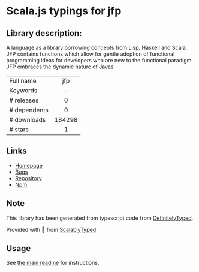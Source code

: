 
# Scala.js typings for jfp


## Library description:
A language as a library borrowing concepts from Lisp, Haskell and Scala. JFP contains functions which allow for gentle adoption of functional programming ideas for developers who are new to the functional paradigm. JFP embraces the dynamic nature of Javas

|                    |                 |
| ------------------ | :-------------: |
| Full name          | jfp |
| Keywords           | - |
| # releases         | 0 |
| # dependents       | 0 |
| # downloads        | 184298 |
| # stars            | 1 |

## Links
- [Homepage](https://github.com/cmstead/JFP#readme)
- [Bugs](https://github.com/cmstead/JFP/issues)
- [Repository](https://github.com/cmstead/JFP)
- [Npm](https://www.npmjs.com/package/jfp)
    


## Note
This library has been generated from typescript code from [DefinitelyTyped](https://definitelytyped.org).

Provided with :purple_heart: from [ScalablyTyped](https://github.com/oyvindberg/ScalablyTyped)

## Usage
See [the main readme](../../readme.md) for instructions.


